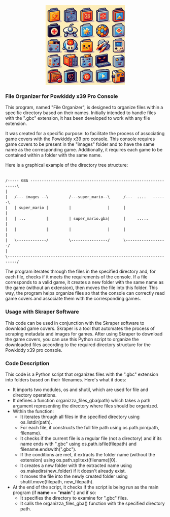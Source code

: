 
<p align="center">
  <img src="https://github.com/Monteleone/GBC-File-Organizer/blob/main/cover_art.jpg" width="250">
</p>





### File Organizer for Powkiddy x39 Pro Console

This program, named "File Organizer", is designed to organize files within a specific directory based on their names. Initially intended to handle files with the ".gbc" extension, it has been developed to work with any file extension.

It was created for a specific purpose: to facilitate the process of associating game covers with the Powkiddy x39 pro console. This console requires game covers to be present in the "images" folder and to have the same name as the corresponding game. Additionally, it requires each game to be contained within a folder with the same name.

Here is a graphical example of the directory tree structure:

<code>
/----- GBA ----------------------------------------------------------------\
|                                                                            
|   /--- images --\         /---super_mario--\      /---  ....   ------\    
|   | super_mario |         |                |      |                  |    
|   | ...         |         | super_mario.gba|      |     .....        |    
|   |             |         |                |      |                  |    
|   \-------------/         \----------------/      \------------------/    
|                                                                            
\--------------------------------------------------------------------------/
</code>



The program iterates through the files in the specified directory and, for each file, checks if it meets the requirements of the console. If a file corresponds to a valid game, it creates a new folder with the same name as the game (without an extension), then moves the file into this folder. This way, the program helps organize files so that the console can correctly read game covers and associate them with the corresponding games.

### Usage with Skraper Software

This code can be used in conjunction with the Skraper software to download game covers. Skraper is a tool that automates the process of scraping metadata and images for games. After using Skraper to download the game covers, you can use this Python script to organize the downloaded files according to the required directory structure for the Powkiddy x39 pro console.


### Code Description

This code is a Python script that organizes files with the ".gbc" extension into folders based on their filenames. Here's what it does:

-   It imports two modules, os and shutil, which are used for file and directory operations.
-   It defines a function organizza_files_gba(path) which takes a path argument representing the directory where files should be organized.
-   Within the function:
    -   It iterates through all files in the specified directory using os.listdir(path).
    -   For each file, it constructs the full file path using os.path.join(path, filename).
    -   It checks if the current file is a regular file (not a directory) and if its name ends with ".gbc" using os.path.isfile(filepath) and filename.endswith(".gbc").
    -   If the conditions are met, it extracts the folder name (without the extension) using os.path.splitext(filename)[0].
    -   It creates a new folder with the extracted name using os.makedirs(new_folder) if it doesn't already exist.
    -   It moves the file into the newly created folder using shutil.move(filepath, new_filepath).
-   At the end of the script, it checks if the script is being run as the main program (if **name** == "**main**":) and if so:
    -   It specifies the directory to examine for ".gbc" files.
    -   It calls the organizza_files_gba() function with the specified directory path.
    
